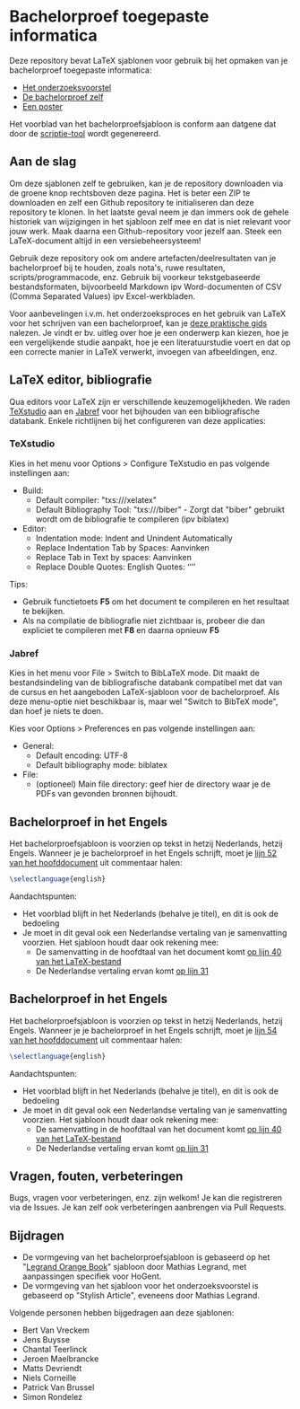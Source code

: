 # Bachelorproef toegepaste informatica

Deze repository bevat LaTeX sjablonen voor gebruik bij het opmaken van je bachelorproef toegepaste informatica:

- [Het onderzoeksvoorstel](./voorstel/)
- [De bachelorproef zelf](./bachproef/)
- [Een poster](./poster/)

Het voorblad van het bachelorproefsjabloon is conform aan datgene dat door de [scriptie-tool](https://scriptie.hogent.be/) wordt gegenereerd.

## Aan de slag

Om deze sjablonen zelf te gebruiken, kan je de repository downloaden via de groene knop rechtsboven deze pagina. Het is beter een ZIP te downloaden en zelf een Github repository te initialiseren dan deze repository te klonen. In het laatste geval neem je dan immers ook de gehele historiek van wijzigingen in het sjabloon zelf mee en dat is niet relevant voor jouw werk. Maak daarna een Github-repository voor jezelf aan. Steek een LaTeX-document altijd in een versiebeheersysteem!

Gebruik deze repository ook om andere artefacten/deelresultaten van je bachelorproef bij te houden, zoals nota's, ruwe resultaten, scripts/programmacode, enz. Gebruik bij voorkeur tekstgebaseerde bestandsformaten, bijvoorbeeld Markdown ipv Word-documenten of CSV (Comma Separated Values) ipv Excel-werkbladen.

Voor aanbevelingen i.v.m. het onderzoeksproces en het gebruik van LaTeX voor het schrijven van een bachelorproef, kan je [deze praktische gids](https://github.com/hogenttin/bachproef-gids) nalezen. Je vindt er bv. uitleg over hoe je een onderwerp kan kiezen, hoe je een vergelijkende studie aanpakt, hoe je een literatuurstudie voert en dat op een correcte manier in LaTeX verwerkt, invoegen van afbeeldingen, enz.

## LaTeX editor, bibliografie

Qua editors voor LaTeX zijn er verschillende keuzemogelijkheden. We raden [TeXstudio](https://www.texstudio.org/) aan en [Jabref](https://www.jabref.org/) voor het bijhouden van een bibliografische databank. Enkele richtlijnen bij het configureren van deze applicaties:

### TeXstudio

Kies in het menu voor Options > Configure TeXstudio en pas volgende instellingen aan:

- Build:
    - Default compiler: "txs:///xelatex"
    - Default Bibliography Tool: "txs:///biber" - Zorgt dat "biber" gebruikt wordt om de bibliografie te compileren (ipv biblatex)
- Editor:
    - Indentation mode: Indent and Unindent Automatically
    - Replace Indentation Tab by Spaces: Aanvinken
    - Replace Tab in Text by spaces: Aanvinken
    - Replace Double Quotes: English Quotes: ‘‘’’

Tips:

- Gebruik functietoets **F5** om het document te compileren en het resultaat te bekijken.
- Als na compilatie de bibliografie niet zichtbaar is, probeer die dan expliciet te compileren met **F8** en daarna opnieuw **F5**

### Jabref

Kies in het menu voor File > Switch to BibLaTeX mode. Dit maakt de bestandsindeling van de bibliografische databank compatibel met dat van de cursus en het aangeboden LaTeX-sjabloon voor de bachelorproef. Als deze menu-optie niet beschikbaar is, maar wel "Switch to BibTeX mode", dan hoef je niets te doen.

Kies voor Options > Preferences en pas volgende instellingen aan:

- General:
    - Default encoding: UTF-8
    - Default bibliography mode: biblatex
- File:
    - (optioneel) Main file directory: geef hier de directory waar je de PDFs van gevonden bronnen bijhoudt.

## Bachelorproef in het Engels

Het bachelorproefsjabloon is voorzien op tekst in hetzij Nederlands, hetzij Engels. Wanneer je je bachelorproef in het Engels schrijft, moet je [lijn 52 van het hoofddocument](https://github.com/HoGentTIN/bachproef-latex-sjabloon/blob/master/bachproef/bachproef-tin.tex#L52) uit commentaar halen:

```latex
\selectlanguage{english}
```

Aandachtspunten:

- Het voorblad blijft in het Nederlands (behalve je titel), en dit is ook de bedoeling
- Je moet in dit geval ook een Nederlandse vertaling van je samenvatting voorzien. Het sjabloon houdt daar ook rekening mee:
    - De samenvatting in de hoofdtaal van het document komt [op lijn 40 van het LaTeX-bestand](https://github.com/HoGentTIN/bachproef-latex-sjabloon/blob/master/bachproef/samenvatting.tex#L40)
    - De Nederlandse vertaling ervan komt [op lijn 31](https://github.com/HoGentTIN/bachproef-latex-sjabloon/blob/master/bachproef/samenvatting.tex#L31)

## Bachelorproef in het Engels

Het bachelorproefsjabloon is voorzien op tekst in hetzij Nederlands, hetzij Engels. Wanneer je je bachelorproef in het Engels schrijft, moet je [lijn 54 van het hoofddocument](https://github.com/HoGentTIN/bachproef-latex-sjabloon/blob/master/bachproef/bachproef-tin.tex#L54) uit commentaar halen:

```latex
\selectlanguage{english}
```

Aandachtspunten:

- Het voorblad blijft in het Nederlands (behalve je titel), en dit is ook de bedoeling
- Je moet in dit geval ook een Nederlandse vertaling van je samenvatting voorzien. Het sjabloon houdt daar ook rekening mee:
    - De samenvatting in de hoofdtaal van het document komt [op lijn 40 van het LaTeX-bestand](https://github.com/HoGentTIN/bachproef-latex-sjabloon/blob/master/bachproef/samenvatting.tex#L40)
    - De Nederlandse vertaling ervan komt [op lijn 31](https://github.com/HoGentTIN/bachproef-latex-sjabloon/blob/master/bachproef/samenvatting.tex#L31)

## Vragen, fouten, verbeteringen

Bugs, vragen voor verbeteringen, enz. zijn welkom! Je kan die registreren via de Issues. Je kan zelf ook verbeteringen aanbrengen via Pull Requests.

## Bijdragen

- De vormgeving van het bachelorproefsjabloon is gebaseerd op het "[Legrand Orange Book](http://www.latextemplates.com/template/the-legrand-orange-book)" sjabloon door Mathias Legrand, met aanpassingen specifiek voor HoGent.
- De vormgeving van het sjabloon voor het onderzoeksvoorstel is gebaseerd op "Stylish Article", eveneens door Mathias Legrand.

Volgende personen hebben bijgedragen aan deze sjablonen:

- Bert Van Vreckem
- Jens Buysse
- Chantal Teerlinck
- Jeroen Maelbrancke
- Matts Devriendt
- Niels Corneille
- Patrick Van Brussel
- Simon Rondelez

